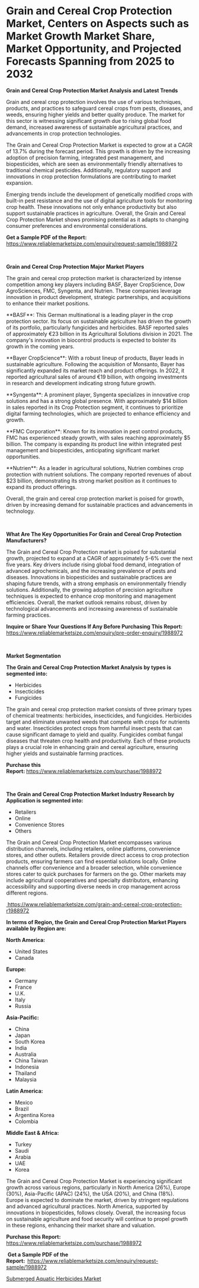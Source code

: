 <p><h1>Grain and Cereal Crop Protection Market, Centers on Aspects such as Market Growth Market Share, Market Opportunity, and Projected Forecasts Spanning from 2025 to 2032</h1></p><p><strong>Grain and Cereal Crop Protection Market Analysis and Latest Trends</strong></p>
<p><p>Grain and cereal crop protection involves the use of various techniques, products, and practices to safeguard cereal crops from pests, diseases, and weeds, ensuring higher yields and better quality produce. The market for this sector is witnessing significant growth due to rising global food demand, increased awareness of sustainable agricultural practices, and advancements in crop protection technologies.</p><p>The Grain and Cereal Crop Protection Market is expected to grow at a CAGR of 13.7% during the forecast period. This growth is driven by the increasing adoption of precision farming, integrated pest management, and biopesticides, which are seen as environmentally friendly alternatives to traditional chemical pesticides. Additionally, regulatory support and innovations in crop protection formulations are contributing to market expansion. </p><p>Emerging trends include the development of genetically modified crops with built-in pest resistance and the use of digital agriculture tools for monitoring crop health. These innovations not only enhance productivity but also support sustainable practices in agriculture. Overall, the Grain and Cereal Crop Protection Market shows promising potential as it adapts to changing consumer preferences and environmental considerations.</p></p>
<p><strong>Get a Sample PDF of the Report:&nbsp;</strong> <a href="https://www.reliablemarketsize.com/enquiry/request-sample/1988972?utm_campaign=2769&utm_medium=2&utm_source=Github&utm_content=ia&utm_term=30032025&utm_id=grain-and-cereal-crop-protection">https://www.reliablemarketsize.com/enquiry/request-sample/1988972</a></p>
<p>&nbsp;</p>
<p><strong>Grain and Cereal Crop Protection Major Market Players</strong></p>
<p><p>The grain and cereal crop protection market is characterized by intense competition among key players including BASF, Bayer CropScience, Dow AgroSciences, FMC, Syngenta, and Nutrien. These companies leverage innovation in product development, strategic partnerships, and acquisitions to enhance their market positions.</p><p>**BASF**: This German multinational is a leading player in the crop protection sector. Its focus on sustainable agriculture has driven the growth of its portfolio, particularly fungicides and herbicides. BASF reported sales of approximately €23 billion in its Agricultural Solutions division in 2021. The company's innovation in biocontrol products is expected to bolster its growth in the coming years.</p><p>**Bayer CropScience**: With a robust lineup of products, Bayer leads in sustainable agriculture. Following the acquisition of Monsanto, Bayer has significantly expanded its market reach and product offerings. In 2022, it reported agricultural sales of around €19 billion, with ongoing investments in research and development indicating strong future growth.</p><p>**Syngenta**: A prominent player, Syngenta specializes in innovative crop solutions and has a strong global presence. With approximately $14 billion in sales reported in its Crop Protection segment, it continues to prioritize digital farming technologies, which are projected to enhance efficiency and growth.</p><p>**FMC Corporation**: Known for its innovation in pest control products, FMC has experienced steady growth, with sales reaching approximately $5 billion. The company is expanding its product line within integrated pest management and biopesticides, anticipating significant market opportunities.</p><p>**Nutrien**: As a leader in agricultural solutions, Nutrien combines crop protection with nutrient solutions. The company reported revenues of about $23 billion, demonstrating its strong market position as it continues to expand its product offerings.</p><p>Overall, the grain and cereal crop protection market is poised for growth, driven by increasing demand for sustainable practices and advancements in technology.</p></p>
<p>&nbsp;</p>
<p><strong>What Are The Key Opportunities For Grain and Cereal Crop Protection Manufacturers?</strong></p>
<p><p>The Grain and Cereal Crop Protection market is poised for substantial growth, projected to expand at a CAGR of approximately 5-6% over the next five years. Key drivers include rising global food demand, integration of advanced agrochemicals, and the increasing prevalence of pests and diseases. Innovations in biopesticides and sustainable practices are shaping future trends, with a strong emphasis on environmentally friendly solutions. Additionally, the growing adoption of precision agriculture techniques is expected to enhance crop monitoring and management efficiencies. Overall, the market outlook remains robust, driven by technological advancements and increasing awareness of sustainable farming practices.</p></p>
<p><strong>Inquire or Share Your Questions If Any Before Purchasing This Report:</strong> <a href="https://www.reliablemarketsize.com/enquiry/pre-order-enquiry/1988972?utm_campaign=2769&utm_medium=2&utm_source=Github&utm_content=ia&utm_term=30032025&utm_id=grain-and-cereal-crop-protection">https://www.reliablemarketsize.com/enquiry/pre-order-enquiry/1988972</a></p>
<p>&nbsp;</p>
<p><strong>Market Segmentation</strong></p>
<p><strong>The Grain and Cereal Crop Protection Market Analysis by types is segmented into:</strong></p>
<p><ul><li>Herbicides</li><li>Insecticides</li><li>Fungicides</li></ul></p>
<p><p>The grain and cereal crop protection market consists of three primary types of chemical treatments: herbicides, insecticides, and fungicides. Herbicides target and eliminate unwanted weeds that compete with crops for nutrients and water. Insecticides protect crops from harmful insect pests that can cause significant damage to yield and quality. Fungicides combat fungal diseases that threaten crop health and productivity. Each of these products plays a crucial role in enhancing grain and cereal agriculture, ensuring higher yields and sustainable farming practices.</p></p>
<p><strong>Purchase this Report:&nbsp;</strong><a href="https://www.reliablemarketsize.com/purchase/1988972?utm_campaign=2769&utm_medium=2&utm_source=Github&utm_content=ia&utm_term=30032025&utm_id=grain-and-cereal-crop-protection">https://www.reliablemarketsize.com/purchase/1988972</a></p>
<p>&nbsp;</p>
<p><strong>The Grain and Cereal Crop Protection Market Industry Research by Application is segmented into:</strong></p>
<p><ul><li>Retailers</li><li>Online</li><li>Convenience Stores</li><li>Others</li></ul></p>
<p><p>The Grain and Cereal Crop Protection Market encompasses various distribution channels, including retailers, online platforms, convenience stores, and other outlets. Retailers provide direct access to crop protection products, ensuring farmers can find essential solutions locally. Online channels offer convenience and a broader selection, while convenience stores cater to quick purchases for farmers on the go. Other markets may include agricultural cooperatives and specialty distributors, enhancing accessibility and supporting diverse needs in crop management across different regions.</p></p>
<p><a href="https://www.reliablemarketsize.com/grain-and-cereal-crop-protection-r1988972?utm_campaign=2769&utm_medium=2&utm_source=Github&utm_content=ia&utm_term=30032025&utm_id=grain-and-cereal-crop-protection">&nbsp;https://www.reliablemarketsize.com/grain-and-cereal-crop-protection-r1988972</a></p>
<p><strong>In terms of Region, the Grain and Cereal Crop Protection Market Players available by Region are:</strong></p>
<p>
    <p> <strong> North America: </strong>
        <ul>
            <li>United States</li>
            <li>Canada</li>
        </ul>
        </p> 
    <p> <strong> Europe: </strong>
        <ul>
            <li>Germany</li>
            <li>France</li>
            <li>U.K.</li>
            <li>Italy</li>
            <li>Russia</li>
        </ul>
        </p> 
    <p> <strong> Asia-Pacific: </strong>
        <ul>
            <li>China</li>
            <li>Japan</li>
            <li>South Korea</li>
            <li>India</li>
            <li>Australia</li>
            <li>China Taiwan</li>
            <li>Indonesia</li>
            <li>Thailand</li>
            <li>Malaysia</li>
        </ul>
        </p> 
    <p> <strong> Latin America: </strong>
        <ul>
            <li>Mexico</li>
            <li>Brazil</li>
            <li>Argentina Korea</li>
            <li>Colombia</li>
        </ul>
        </p> 
    <p> <strong> Middle East & Africa: </strong>
        <ul>
            <li>Turkey</li>
            <li>Saudi</li>
            <li>Arabia</li>
            <li>UAE</li>
            <li>Korea</li>
        </ul>
    </p>
    </p>
<p><p>The Grain and Cereal Crop Protection Market is experiencing significant growth across various regions, particularly in North America (26%), Europe (30%), Asia-Pacific (APAC) (24%), the USA (20%), and China (18%). Europe is expected to dominate the market, driven by stringent regulations and advanced agricultural practices. North America, supported by innovations in biopesticides, follows closely. Overall, the increasing focus on sustainable agriculture and food security will continue to propel growth in these regions, enhancing their market share and valuation.</p></p>
<p><strong>Purchase this Report: </strong><a href="https://www.reliablemarketsize.com/purchase/1988972?utm_campaign=2769&utm_medium=2&utm_source=Github&utm_content=ia&utm_term=30032025&utm_id=grain-and-cereal-crop-protection">https://www.reliablemarketsize.com/purchase/1988972</a></p>
<p>&nbsp;<strong>Get a Sample PDF of the Report:&nbsp;&nbsp;</strong><a href="https://www.reliablemarketsize.com/enquiry/request-sample/1988972?utm_campaign=2769&utm_medium=2&utm_source=Github&utm_content=ia&utm_term=30032025&utm_id=grain-and-cereal-crop-protection">https://www.reliablemarketsize.com/enquiry/request-sample/1988972</a></p>
<p><strong></strong></p>
<p><p><a href="https://github.com/organophelia8282/Market-Research-Report-List-1/blob/main/submerged-aquatic-herbicides-market.md?utm_campaign=2769&utm_medium=2&utm_source=Github&utm_content=ia&utm_term=30032025&utm_id=grain-and-cereal-crop-protection">Submerged Aquatic Herbicides Market</a></p></p>